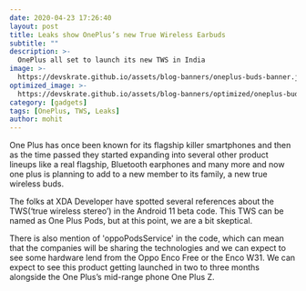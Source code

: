 ```yaml
---
date: 2020-04-23 17:26:40
layout: post
title: Leaks show OnePlus’s new True Wireless Earbuds
subtitle: ""
description: >-
  OnePlus all set to launch its new TWS in India
image: >-
  https://devskrate.github.io/assets/blog-banners/oneplus-buds-banner.jpg
optimized_image: >-
  https://devskrate.github.io/assets/blog-banners/optimized/oneplus-buds-banner.webp
category: [gadgets]
tags: [OnePlus, TWS, Leaks]
author: mohit
---
```


One Plus has once been known for its flagship killer smartphones and then as the time passed they started expanding into several other product lineups like a real flagship, Bluetooth earphones and many more and now one plus is planning to add to a new member to its family, a new true wireless buds.

The folks at XDA Developer have spotted several references about the TWS(‘true wireless stereo’) in the Android 11 beta code. This TWS can be named as One Plus Pods, but at this point, we are a bit skeptical.

There is also mention of 'oppoPodsService' in the code, which can mean that the companies will be sharing the technologies and we can expect to see some hardware lend from the Oppo Enco Free or the Enco W31. We can expect to see this product getting launched in two to three months alongside the One Plus’s mid-range phone One Plus Z.
